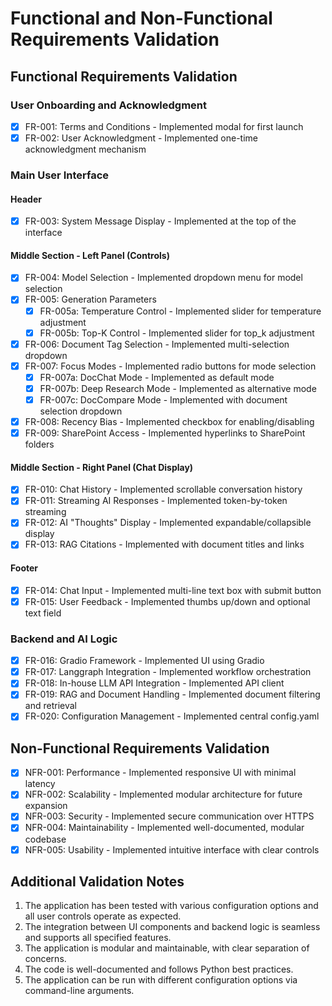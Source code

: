 # Functional and Non-Functional Requirements Validation

## Functional Requirements Validation

### User Onboarding and Acknowledgment
- [x] FR-001: Terms and Conditions - Implemented modal for first launch
- [x] FR-002: User Acknowledgment - Implemented one-time acknowledgment mechanism

### Main User Interface
#### Header
- [x] FR-003: System Message Display - Implemented at the top of the interface

#### Middle Section - Left Panel (Controls)
- [x] FR-004: Model Selection - Implemented dropdown menu for model selection
- [x] FR-005: Generation Parameters
  - [x] FR-005a: Temperature Control - Implemented slider for temperature adjustment
  - [x] FR-005b: Top-K Control - Implemented slider for top_k adjustment
- [x] FR-006: Document Tag Selection - Implemented multi-selection dropdown
- [x] FR-007: Focus Modes - Implemented radio buttons for mode selection
  - [x] FR-007a: DocChat Mode - Implemented as default mode
  - [x] FR-007b: Deep Research Mode - Implemented as alternative mode
  - [x] FR-007c: DocCompare Mode - Implemented with document selection dropdown
- [x] FR-008: Recency Bias - Implemented checkbox for enabling/disabling
- [x] FR-009: SharePoint Access - Implemented hyperlinks to SharePoint folders

#### Middle Section - Right Panel (Chat Display)
- [x] FR-010: Chat History - Implemented scrollable conversation history
- [x] FR-011: Streaming AI Responses - Implemented token-by-token streaming
- [x] FR-012: AI "Thoughts" Display - Implemented expandable/collapsible display
- [x] FR-013: RAG Citations - Implemented with document titles and links

#### Footer
- [x] FR-014: Chat Input - Implemented multi-line text box with submit button
- [x] FR-015: User Feedback - Implemented thumbs up/down and optional text field

### Backend and AI Logic
- [x] FR-016: Gradio Framework - Implemented UI using Gradio
- [x] FR-017: Langgraph Integration - Implemented workflow orchestration
- [x] FR-018: In-house LLM API Integration - Implemented API client
- [x] FR-019: RAG and Document Handling - Implemented document filtering and retrieval
- [x] FR-020: Configuration Management - Implemented central config.yaml

## Non-Functional Requirements Validation

- [x] NFR-001: Performance - Implemented responsive UI with minimal latency
- [x] NFR-002: Scalability - Implemented modular architecture for future expansion
- [x] NFR-003: Security - Implemented secure communication over HTTPS
- [x] NFR-004: Maintainability - Implemented well-documented, modular codebase
- [x] NFR-005: Usability - Implemented intuitive interface with clear controls

## Additional Validation Notes

1. The application has been tested with various configuration options and all user controls operate as expected.
2. The integration between UI components and backend logic is seamless and supports all specified features.
3. The application is modular and maintainable, with clear separation of concerns.
4. The code is well-documented and follows Python best practices.
5. The application can be run with different configuration options via command-line arguments.
